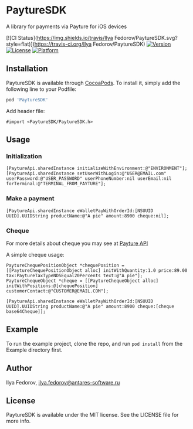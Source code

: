 # PaytureSDK

A library for payments via Payture for iOS devices 

[![CI Status](https://img.shields.io/travis/Ilya Fedorov/PaytureSDK.svg?style=flat)](https://travis-ci.org/Ilya Fedorov/PaytureSDK)
[![Version](https://img.shields.io/cocoapods/v/PaytureSDK.svg?style=flat)](https://cocoapods.org/pods/PaytureSDK)
[![License](https://img.shields.io/cocoapods/l/PaytureSDK.svg?style=flat)](https://cocoapods.org/pods/PaytureSDK)
[![Platform](https://img.shields.io/cocoapods/p/PaytureSDK.svg?style=flat)](https://cocoapods.org/pods/PaytureSDK)


## Installation

PaytureSDK is available through [CocoaPods](https://cocoapods.org). To install
it, simply add the following line to your Podfile:

```ruby
pod 'PaytureSDK'
```

Add header file:

```
#import <PaytureSDK/PaytureSDK.h>
``` 

## Usage

### Initialization

```
[PaytureApi.sharedInstance initializeWithEnvironment:@"ENVIRONMENT"];
[PaytureApi.sharedInstance setUserWithLogin:@"USER@EMAIL.com" userPassword:@"USER_PASSWORD" userPhoneNumber:nil userEmail:nil forTerminal:@"TERMINAL_FROM_PAYTURE"];
``` 

### Make a payment

```
[PaytureApi.sharedInstance eWalletPayWithOrderId:[NSUUID UUID].UUIDString productName:@"A pie" amount:8900 cheque:nil];
``` 

### Cheque

For more details about cheque you may see at [Payture API](https://payture.com/api/#kassy-fz54_cheque-format-with-payment_)

A simple cheque usage:

```
PaytureChequePositionObject *chequePosition = [[PaytureChequePositionObject alloc] initWithQuantity:1.0 price:89.00 tax:PaytureTaxTypeNDSEqual20Percents text:@"A pie"];
PaytureChequeObject *cheque = [[PaytureChequeObject alloc] initWithPositions:@[chequePosition] customerContact:@"CUSTOMER@EMAIL.COM"];

[PaytureApi.sharedInstance eWalletPayWithOrderId:[NSUUID UUID].UUIDString productName:@"A pie" amount:8900 cheque:[cheque base64Cheque]];
``` 

## Example

To run the example project, clone the repo, and run `pod install` from the Example directory first.


## Author

Ilya Fedorov, ilya.fedorov@antares-software.ru

## License

PaytureSDK is available under the MIT license. See the LICENSE file for more info.
